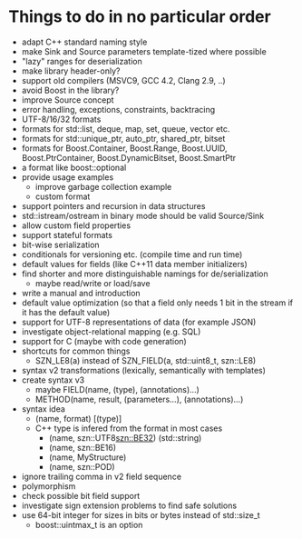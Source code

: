 Things to do in no particular order
===================================

* adapt C++ standard naming style
* make Sink and Source parameters template-tized where possible
* "lazy" ranges for deserialization
* make library header-only?
* support old compilers (MSVC9, GCC 4.2, Clang 2.9, ..)
* avoid Boost in the library?
* improve Source concept
* error handling, exceptions, constraints, backtracing
* UTF-8/16/32 formats
* formats for std::list, deque, map, set, queue, vector<bool> etc.
* formats for std::unique_ptr, auto_ptr, shared_ptr, bitset
* formats for Boost.Container, Boost.Range, Boost.UUID, Boost.PtrContainer,
  Boost.DynamicBitset, Boost.SmartPtr
* a format like boost::optional
* provide usage examples
  * improve garbage collection example
  * custom format
* support pointers and recursion in data structures
* std::istream/ostream in binary mode should be valid Source/Sink
* allow custom field properties
* support stateful formats
* bit-wise serialization
* conditionals for versioning etc. (compile time and run time)
* default values for fields (like C++11 data member initializers)
* find shorter and more distinguishable namings for de/serialization
  * maybe read/write or load/save
* write a manual and introduction
* default value optimization (so that a field only needs 1 bit in the stream if
  it has the default value)
* support for UTF-8 representations of data (for example JSON)
* investigate object-relational mapping (e.g. SQL)
* support for C (maybe with code generation)
* shortcuts for common things
  * SZN_LE8(a) instead of SZN_FIELD(a, std::uint8_t, szn::LE8)
* syntax v2 transformations (lexically, semantically with templates)
* create syntax v3
  * maybe FIELD(name, (type), (annotations)...)
  * METHOD(name, result, (parameters...), (annotations)...)
* syntax idea
  * (name, format) [(type)]
  * C++ type is infered from the format in most cases
    * (name, szn::UTF8<szn::BE32>) (std::string)
    * (name, szn::BE16)
    * (name, MyStructure)
    * (name, szn::POD<int>)
* ignore trailing comma in v2 field sequence
* polymorphism
* check possible bit field support
* investigate sign extension problems to find safe solutions
* use 64-bit integer for sizes in bits or bytes instead of std::size_t
  * boost::uintmax_t is an option
